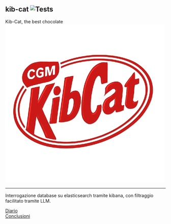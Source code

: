 ## kib-cat ![Tests](https://github.com/shini161/kib-cat/actions/workflows/python-ci.yml/badge.svg?branch=main)

Kib-Cat, the best chocolate
![Kib Cat Logo](assets/kib-cat-logo.png)

----

Interrogazione database su elasticsearch tramite kibana, con filtraggio facilitato tramite LLM.

[Diario](https://github.com/shini161/kib-cat/blob/main/wiki/diary.md)
<br/>
[Conclusioni](https://github.com/shini161/kib-cat/blob/main/wiki/conclusions.md)
